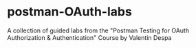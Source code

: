 # postman-OAuth-labs
A collection of guided labs from the "Postman Testing for OAuth Authorization &amp; Authentication" Course by Valentin Despa
